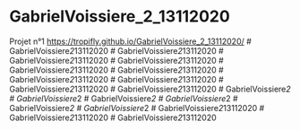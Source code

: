 # GabrielVoissiere_2_13112020
Projet n°1
https://tropifly.github.io/GabrielVoissiere_2_13112020/
#   G a b r i e l V o i s s i e r e _ 2 _ 1 3 1 1 2 0 2 0  
 #   G a b r i e l V o i s s i e r e _ 2 _ 1 3 1 1 2 0 2 0  
 #   G a b r i e l V o i s s i e r e _ 2 _ 1 3 1 1 2 0 2 0  
 #   G a b r i e l V o i s s i e r e _ 2 _ 1 3 1 1 2 0 2 0  
 #   G a b r i e l V o i s s i e r e _ 2 _ 1 3 1 1 2 0 2 0  
 #   G a b r i e l V o i s s i e r e _ 2 _ 1 3 1 1 2 0 2 0  
 #   G a b r i e l V o i s s i e r e _ 2 _ 1 3 1 1 2 0 2 0  
 #   G a b r i e l V o i s s i e r e _ 2 _ 1 3 1 1 2 0 2 0  
 #   G a b r i e l V o i s s i e r e _ 2 _ 1 3 1 1 2 0 2 0  
 #   G a b r i e l V o i s s i e r e _ 2 _ 1 3 1 1 2 0 2 0  
 #   G a b r i e l V o i s s i e r e _ 2  
 #   G a b r i e l V o i s s i e r e _ 2  
 #   G a b r i e l V o i s s i e r e _ 2  
 #   G a b r i e l V o i s s i e r e _ 2  
 #   G a b r i e l V o i s s i e r e _ 2  
 #   G a b r i e l V o i s s i e r e _ 2  
 #   G a b r i e l V o i s s i e r e _ 2 _ 1 3 1 1 2 0 2 0  
 #   G a b r i e l V o i s s i e r e _ 2 _ 1 3 1 1 2 0 2 0  
 #   G a b r i e l V o i s s i e r e _ 2 _ 1 3 1 1 2 0 2 0  
 